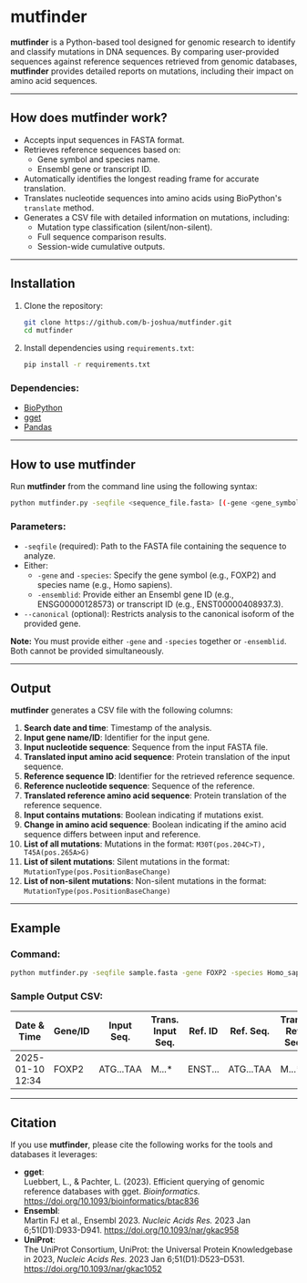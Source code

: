 # mutfinder

**mutfinder** is a Python-based tool designed for genomic research to identify and classify mutations in DNA sequences. By comparing user-provided sequences against reference sequences retrieved from genomic databases, **mutfinder** provides detailed reports on mutations, including their impact on amino acid sequences.

---

## How does **mutfinder** work?

- Accepts input sequences in FASTA format.
- Retrieves reference sequences based on:
  - Gene symbol and species name.
  - Ensembl gene or transcript ID.
- Automatically identifies the longest reading frame for accurate translation.
- Translates nucleotide sequences into amino acids using BioPython's `translate` method.
- Generates a CSV file with detailed information on mutations, including:
  - Mutation type classification (silent/non-silent).
  - Full sequence comparison results.
  - Session-wide cumulative outputs.

---

## Installation

1. Clone the repository:
   ```bash
   git clone https://github.com/b-joshua/mutfinder.git
   cd mutfinder
   ```

2. Install dependencies using `requirements.txt`:
   ```bash
   pip install -r requirements.txt
   ```

### Dependencies:

- [BioPython](https://biopython.org/docs/dev/api/Bio.Seq.html)
- [gget](https://gget.readthedocs.io/)
- [Pandas](https://pandas.pydata.org/)

---

## How to use **mutfinder**

Run **mutfinder** from the command line using the following syntax:

```bash
python mutfinder.py -seqfile <sequence_file.fasta> [(-gene <gene_symbol> -species <species>) | -ensemblid <ensembl_id>] [--canonical]
```

### Parameters:
- `-seqfile` (required): Path to the FASTA file containing the sequence to analyze.
- Either:
  - `-gene` and `-species`: Specify the gene symbol (e.g., FOXP2) and species name (e.g., Homo sapiens).
  - `-ensemblid`: Provide either an Ensembl gene ID (e.g., ENSG00000128573) or transcript ID (e.g., ENST00000408937.3).
- `--canonical` (optional): Restricts analysis to the canonical isoform of the provided gene.

**Note:** You must provide either `-gene` and `-species` together or `-ensemblid`. Both cannot be provided simultaneously.

---

## Output

**mutfinder** generates a CSV file with the following columns:

1. **Search date and time**: Timestamp of the analysis.
2. **Input gene name/ID**: Identifier for the input gene.
3. **Input nucleotide sequence**: Sequence from the input FASTA file.
4. **Translated input amino acid sequence**: Protein translation of the input sequence.
5. **Reference sequence ID**: Identifier for the retrieved reference sequence.
6. **Reference nucleotide sequence**: Sequence of the reference.
7. **Translated reference amino acid sequence**: Protein translation of the reference sequence.
8. **Input contains mutations**: Boolean indicating if mutations exist.
9. **Change in amino acid sequence**: Boolean indicating if the amino acid sequence differs between input and reference.
10. **List of all mutations**: Mutations in the format: `M30T(pos.204C>T), T45A(pos.265A>G)`
11. **List of silent mutations**: Silent mutations in the format: `MutationType(pos.PositionBaseChange)`
12. **List of non-silent mutations**: Non-silent mutations in the format: `MutationType(pos.PositionBaseChange)`

---

## Example

### Command:

```bash
python mutfinder.py -seqfile sample.fasta -gene FOXP2 -species Homo_sapiens
```

### Sample Output CSV:

| Date & Time       | Gene/ID   | Input Seq. | Trans. Input Seq. | Ref. ID | Ref. Seq. | Trans. Ref. Seq. | Mutations | AA Changes | All Mutations                    | Silent Mutations | Non-Silent Mutations             |
|--------------------|-----------|------------|--------------------|---------|-----------|------------------|-----------|------------|----------------------------------|------------------|----------------------------------|
| 2025-01-10 12:34  | FOXP2     | ATG...TAA  | M...*              | ENST... | ATG...TAA | M...*            | True      | True       | M30T(pos.204C>T), T45A(pos.265A>G) | None             | M30T(pos.204C>T), T45A(pos.265A>G) |

---

## Citation

If you use **mutfinder**, please cite the following works for the tools and databases it leverages:

- **gget**:  
  Luebbert, L., & Pachter, L. (2023). Efficient querying of genomic reference databases with gget. *Bioinformatics.* https://doi.org/10.1093/bioinformatics/btac836  
- **Ensembl**:  
  Martin FJ et al., Ensembl 2023. *Nucleic Acids Res.* 2023 Jan 6;51(D1):D933-D941. https://doi.org/10.1093/nar/gkac958  
- **UniProt**:  
  The UniProt Consortium, UniProt: the Universal Protein Knowledgebase in 2023, *Nucleic Acids Res.* 2023 Jan 6;51(D1):D523–D531. https://doi.org/10.1093/nar/gkac1052

